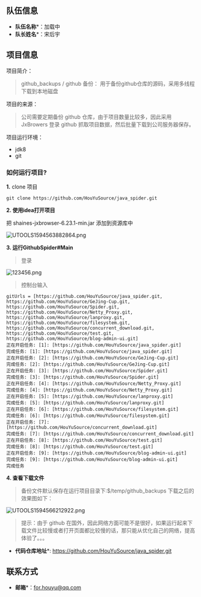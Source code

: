 ## 队伍信息

* **队伍名称***：加载中
* **队长姓名***：宋后宇


## 项目信息

项目简介：
> github_backups / github 备份： 用于备份github仓库的源码，采用多线程下载到本地磁盘

项目的来源：
> 公司需要定期备份 github 仓库，由于项目数量比较多，因此采用 JxBrowers 登录 github 抓取项目数据，然后批量下载到公司服务器保存。

项目运行环境：
* jdk8
* git

### 如何运行项目?

**1.** clone 项目 

```
git clone https://github.com/HouYuSource/java_spider.git
```

**2. 使用idea打开项目**

把 shaines-jxbrowser-6.23.1-min.jar 添加到资源库中

![UTOOLS1594563882864.png](https://imgconvert.csdnimg.cn/aHR0cHM6Ly91c2VyLWdvbGQtY2RuLnhpdHUuaW8vMjAyMC83LzEyLzE3MzQzNjlmMTEwODg4MWQ?x-oss-process=image/format,png)

**3. 运行GithubSpider#Main**

> 登录

![123456.png](https://imgconvert.csdnimg.cn/aHR0cHM6Ly91c2VyLWdvbGQtY2RuLnhpdHUuaW8vMjAyMC83LzEyLzE3MzQzOTcwNTBlYTEyNjU?x-oss-process=image/format,png)

> 控制台输入

```
gitUrls = [https://github.com/HouYuSource/java_spider.git, https://github.com/HouYuSource/GeJing-Cup.git, https://github.com/HouYuSource/Spider.git, https://github.com/HouYuSource/Netty_Proxy.git, https://github.com/HouYuSource/lanproxy.git, https://github.com/HouYuSource/filesystem.git, https://github.com/HouYuSource/concurrent_download.git, https://github.com/HouYuSource/test.git, https://github.com/HouYuSource/blog-admin-ui.git]
正在开启任务: [1]: [https://github.com/HouYuSource/java_spider.git]
完成任务: [1]: [https://github.com/HouYuSource/java_spider.git]
正在开启任务: [2]: [https://github.com/HouYuSource/GeJing-Cup.git]
完成任务: [2]: [https://github.com/HouYuSource/GeJing-Cup.git]
正在开启任务: [3]: [https://github.com/HouYuSource/Spider.git]
完成任务: [3]: [https://github.com/HouYuSource/Spider.git]
正在开启任务: [4]: [https://github.com/HouYuSource/Netty_Proxy.git]
完成任务: [4]: [https://github.com/HouYuSource/Netty_Proxy.git]
正在开启任务: [5]: [https://github.com/HouYuSource/lanproxy.git]
完成任务: [5]: [https://github.com/HouYuSource/lanproxy.git]
正在开启任务: [6]: [https://github.com/HouYuSource/filesystem.git]
完成任务: [6]: [https://github.com/HouYuSource/filesystem.git]
正在开启任务: [7]: [https://github.com/HouYuSource/concurrent_download.git]
完成任务: [7]: [https://github.com/HouYuSource/concurrent_download.git]
正在开启任务: [8]: [https://github.com/HouYuSource/test.git]
完成任务: [8]: [https://github.com/HouYuSource/test.git]
正在开启任务: [9]: [https://github.com/HouYuSource/blog-admin-ui.git]
完成任务: [9]: [https://github.com/HouYuSource/blog-admin-ui.git]
完成任务
```

**4. 查看下载文件**

> 备份文件默认保存在运行项目目录下:$/temp/github_backups
> 下载之后的效果图如下：

![UTOOLS1594566212922.png](https://imgconvert.csdnimg.cn/aHR0cHM6Ly91c2VyLWdvbGQtY2RuLnhpdHUuaW8vMjAyMC83LzEyLzE3MzQzOGQ3ZTNhODNlMzc?x-oss-process=image/format,png)
> 提示：由于 github 在国外，因此网络方面可能不是很好，如果运行起来下载文件比较慢或者打开页面都比较慢的话，那只能从优化自己的网络，提高体验了。。。

* **代码仓库地址***: https://github.com/HouYuSource/java_spider.git

## 联系方式


* **邮箱***：for.houyu@qq.com


